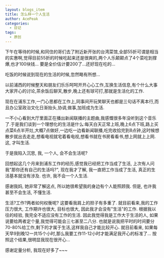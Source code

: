 ```yaml
---
layout: blogs_item
title: 怎么样一个人生活
author: AcePeak
categories:
  - 日记
tags:
  - 原创
---
```


下午在等待的时候,和同住的哥们去了附近新开张的台湾菜馆,全部55折可谓是相当的实惠啊,觉得目前55折的时候吃起来还是很爽的,两个人乐颠颠点了4个菜吃到撑爆,也才100块钱... 要是全价估计要200了...还好现在吃的...­

吃饭的时候说到现在的生活的时候,忽然略有所想...­


以前浦西的时候整天和朋友们乐乐呵呵开开心心工作,互换生活信息,有个什么大事大家开心的讨论,茶余饭后聊天,散步,晚上还有球可打,那就是生活化的工作.­

现在在浦东工作,一门心思都在工作上,同事间开玩笑聊天也都是三句话不离本行,而且办公室政治文化日渐抬头,协调,做事,加班成为生活.­

一不小心看到大厅里面正在播出新闻联播的主题曲,我感慨很多年没听到这个音乐了.于是我们谈到一个理想化的生活是什么:每天白天正常上班,晚上6点下班,路上买点菜6点半开灶,大概7点做好,一边吃一边看新闻联播,吃完收拾完到8点钟,这时候想散步就出去走走,想看电视就宅着看电视,想看书就在书房看看书,想上网就上上网. 这, 才叫生活.­


于是我陷入沉思, 我, 一个人, 会不会生活呢? ­


回想起这几个月来到浦东工作的经历,感觉我已经把工作当成了生活, 上次有人问我"那你还有自己的生活吗?", 现在我才了解, 我一直把工作当成了生活, 真正的生活基本就没有涉及. 也许, 我不会一个人生活. ­


感谢我妈, 她非常了解这点, 所以她很希望我的身边有个人能照顾我. 但是, 也许我甚至不会生活, 不懂生活.­


生活?工作?两者如何权衡呢? 这要看我肩上的担子有多重了. 就目前看来,我的工作压力很大, 工作期许也很大, 目标也很大, 因此我才会没有"生活"的工作. 根据我以往的经验, 我完全不适应没有工作的生活. 因此我觉得我是工作大于生活的人, 如果说要给两者定个量,我觉得可能会三七甚至二八分. 也就是说我把平时的时间要分70-80%给工作,剩下的才属于生活,这样我自己才能比较开心. 就目前看来, 如果每天早9到晚12一共15个小时,那么我要工作11-12小时才能满足我开心的标准了... 按照这个结果,很明显我现在很开心...­


感谢定量分析, 我现在好多了~~~­
